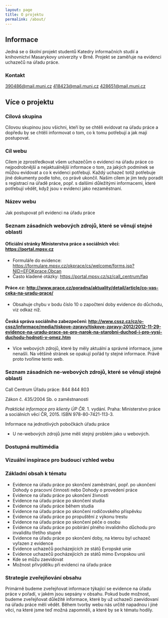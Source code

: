 ```yaml
---
layout: page
title: O projektu
permalink: /about/
---
```



## Informace

Jedná se o školní projekt studentů Katedry informačních studií a knihovnictví Masarykovy univerzity v Brně. Projekt se zaměřuje na evidenci uchazečů na úřadu práce.

### Kontakt

[390486@mail.muni.cz](mailto:390486@mail.muni.cz)
[418423@mail.muni.cz](mailto:418423@mail.muni.cz)
[428651@mail.muni.cz](mailto:428651@mail.muni.cz)

## Více o projektu

### Cílová skupina

Cílovou skupinou jsou všichni, kteří by se chtěli evidovat na úřadu práce a dopředu by se chtěli informovat o tom, co k tomu potřebují a jak mají postupovat.

### Cíl webu

Cílem je zprostředkovat všem uchazečům o evidenci na úřadu práce co nejpodrobnější a nejaktuálnější informace o tom, za jakých podmínek se můžou evidovat a co k evidenci potřebují. Každý uchazeč totiž potřebuje jiné dokumenty podle toho, co právě ukončil. Našim cílem je jim tedy poradit s registrací na úřadě práce, popř. s dalšími důležitými informacemi, které potřebují vědět, když jsou v evidenci jako nezaměstnaní.

### Název webu

Jak postupovat při evidenci na úřadu práce

### Seznam zásadních webových zdrojů, které se věnují stejné oblasti

#### Oficiální stránky Ministerstva práce a sociálních věcí: https://portal.mpsv.cz
-	Formuláře do evidence: https://formulare.mpsv.cz/okprace/cs/welcome/forms.jsp?NID=EFOKprace.Obcan
-	Často kladené otázky: https://portal.mpsv.cz/sz/call_centrum/faq

#### Práce.cz: http://www.prace.cz/poradna/aktuality/detail/article/co-vas-ceka-na-uradu-prace/
-	Obsahuje chybu v bodu číslo 10 o započtení doby evidence do důchodu, viz odkaz níž.

#### Česká správa sociálního zabezpečení: http://www.cssz.cz/cz/o-cssz/informace/media/tiskove-zpravy/tiskove-zpravy-2012/2012-11-29-evidence-na-uradu-prace-se-pro-narok-na-starobni-duchod-i-pro-vysi-duchodu-hodnoti-v-omez.htm

-	Více webových zdrojů, které by měly aktuální a správné informace, jsme nenašli. Na většině stránek se opakují pořád ty stejné informace. Právě proto tvoříme tento web.

### Seznam zásadních ne-webových zdrojů, které se věnují stejné oblasti

Call Centrum Úřadu práce: 844 844 803

Zákon č. 435/2004 Sb. o zaměstnanosti

*Praktické informace pro klienty ÚP ČR*. 1. vydání. Praha: Ministerstvo práce a sociálních věcí ČR, 2015. ISBN 978-80-7421-113-3.

Informace na jednotlivých pobočkách úřadu práce

-	U ne-webových zdrojů jsme měli stejný problém jako u webových.

### Dostupná multimédia


### Vizuální inspirace pro budoucí vzhled webu


### Základní obsah k tématu
-	Evidence na úřadu práce po skončení zaměstnání, popř. po ukončení Dohody o pracovní činnosti nebo Dohody o provedení práce
-	Evidence na úřadu práce po ukončení živnosti
-	Evidence na úřadu práce po skončení studia
-	Evidence na úřadu práce během studia
-	Evidence na úřadu práce po skončení rodičovského příspěvku
-	Evidence na úřadu práce po propuštění z výkonu trestu
-	Evidence na úřadu práce po skončení péče o osobu
-	Evidence na úřadu práce po pobírání plného invalidního důchodu pro invaliditu třetího stupně 
-	Evidence na úřadu práce po skončení doby, na kterou byl uchazeč vyřazen z evidence
-	Evidence uchazečů pocházejících ze států Evropské unie
-	Evidence uchazečů pocházejících ze států mimo Evropskou unii
-	Kde se můžu zaevidovat
-	Možnost přivýdělku při evidenci na úřadu práce


### Strategie zveřejňování obsahu

Primárně budeme zveřejňovat informace týkající se evidence na úřadu práce v pořadí, v jakém jsou sepsány v obsahu. Pokud bude možnost, budeme zveřejňovat důležité informace, které by už uchazeči zaevidovaní na úřadu práce měli vědět. Během tvorby webu nás určitě napadnou i jiné věci, na které jsme teď možná zapomněli, a které by se k tématu hodily.

